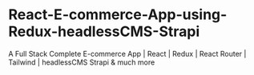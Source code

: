 # React-E-commerce-App-using-Redux-headlessCMS-Strapi
A Full Stack Complete E-commerce App | React | Redux | React Router | Tailwind | headlessCMS Strapi &amp; much more
